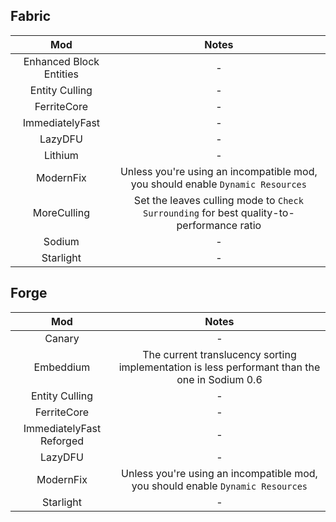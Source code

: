 ## Fabric
| Mod | Notes |
|:---:|:---:|
| Enhanced Block Entities | - |
| Entity Culling | - |
| FerriteCore | - |
| ImmediatelyFast | - |
| LazyDFU | - |
| Lithium | - |
| ModernFix | Unless you're using an incompatible mod, you should enable `Dynamic Resources` |
| MoreCulling | Set the leaves culling mode to `Check Surrounding` for best quality-to-performance ratio |
| Sodium | - |
| Starlight | - |

## Forge
| Mod | Notes |
|:---:|:---:|
| Canary | - |
| Embeddium | The current translucency sorting implementation is less performant than the one in Sodium 0.6 |
| Entity Culling | - |
| FerriteCore | - |
| ImmediatelyFast Reforged | - |
| LazyDFU | - |
| ModernFix | Unless you're using an incompatible mod, you should enable `Dynamic Resources` |
| Starlight | - |
